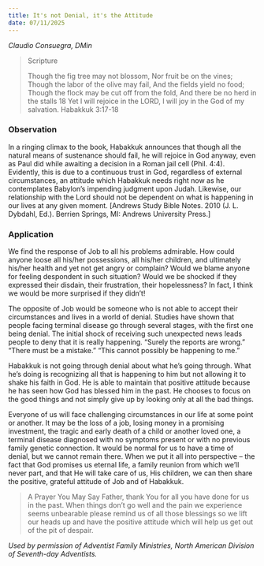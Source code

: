 ```yaml
---
title: It's not Denial, it's the Attitude
date: 07/11/2025
---
```


_Claudio Consuegra, DMin_

> <p>Scripture</p>
> Though the fig tree may not blossom, Nor fruit be on the vines; Though the labor of the olive may fail, And the fields yield no food; Though the flock may be cut off from the fold, And there be no herd in the stalls 18 Yet I will rejoice in the LORD, I will joy in the God of my salvation. Habakkuk 3:17-18

### Observation

In a ringing climax to the book, Habakkuk announces that though all the natural means of sustenance should fail, he will rejoice in God anyway, even as Paul did while awaiting a decision in a Roman jail cell (Phil. 4:4). Evidently, this is due to a continuous trust in God, regardless of external circumstances, an attitude which Habakkuk needs right now as he contemplates Babylon’s impending judgment upon Judah. Likewise, our relationship with the Lord should not be dependent on what is happening in our lives at any given moment. [Andrews Study Bible Notes. 2010 (J. L. Dybdahl, Ed.). Berrien Springs, MI: Andrews University Press.]

### Application

We find the response of Job to all his problems admirable. How could anyone loose all his/her possessions, all his/her children, and ultimately his/her health and yet not get angry or complain? Would we blame anyone for feeling despondent in such situation? Would we be shocked if they expressed their disdain, their frustration, their hopelessness? In fact, I think we would be more surprised if they didn’t!

The opposite of Job would be someone who is not able to accept their circumstances and lives in a world of denial. Studies have shown that people facing terminal disease go through several stages, with the first one being denial. The initial shock of receiving such unexpected news leads people to deny that it is really happening. “Surely the reports are wrong.” “There must be a mistake.” “This cannot possibly be happening to me.”

Habakkuk is not going through denial about what he’s going through. What he’s doing is recognizing all that is happening to him but not allowing it to shake his faith in God. He is able to maintain that positive attitude because he has seen how God has blessed him in the past. He chooses to focus on the good things and not simply give up by looking only at all the bad things.

Everyone of us will face challenging circumstances in our life at some point or another. It may be the loss of a job, losing money in a promising investment, the tragic and early death of a child or another loved one, a terminal disease diagnosed with no symptoms present or with no previous family genetic connection. It would be normal for us to have a time of denial, but we cannot remain there. When we put it all into perspective – the fact that God promises us eternal life, a family reunion from which we’ll never part, and that He will take care of us, His children, we can then share the positive, grateful attitude of Job and of Habakkuk.

> <callout>A Prayer You May Say</callout>
> Father, thank You for all you have done for us in the past. When things don’t go well and the pain we experience seems unbearable please remind us of all those blessings so we lift our heads up and have the positive attitude which will help us get out of the pit of despair.

_Used by permission of Adventist Family Ministries, North American Division of Seventh-day Adventists._